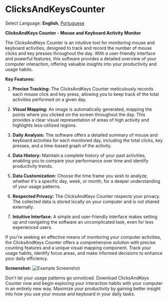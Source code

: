 # ClicksAndKeysCounter
Select Language: **English**, [Portuguese](https://github.com/lgcastellucci/ClicksAndKeysCounter/blob/main/README-pt.md)

**ClicksAndKeys Counter - Mouse and Keyboard Activity Monitor**

The ClicksAndKeys Counter is an intuitive tool for monitoring mouse and keyboard activities, designed to track and record the number of mouse clicks and key presses throughout the day. With a user-friendly interface and powerful features, this software provides a detailed overview of your computer interaction, offering valuable insights into your productivity and usage habits.

**Key Features:**

1. **Precise Tracking:** The ClicksAndKeys Counter meticulously records each mouse click and key press, allowing you to keep track of the total activities performed on a given day.

2. **Visual Mapping:** An image is automatically generated, mapping the points where you clicked on the screen throughout the day. This provides a clear visual representation of areas of high activity and highlights less-utilized regions.

3. **Daily Analysis:** The software offers a detailed summary of mouse and keyboard activities for each monitored day, including the total clicks, key presses, and a time-based graph of the activity.

4. **Data History:** Maintain a complete history of your past activities, enabling you to compare your performance over time and identify productivity trends.

5. **Data Customization:** Choose the time frame you wish to analyze, whether it's a specific day, week, or month, for a deeper understanding of your usage patterns.

6. **Respected Privacy:** The ClicksAndKeys Counter respects your privacy. The collected data is stored locally on your computer and is not shared externally.

7. **Intuitive Interface:** A simple and user-friendly interface makes setting up and navigating the software an uncomplicated task, even for less experienced users.

If you're seeking an effective means of monitoring your computer activities, the ClicksAndKeys Counter offers a comprehensive solution with precise counting features and a unique visual mapping component. Track your usage habits, identify focus areas, and make informed decisions to enhance your daily efficiency.

**Screenshot:**
![Example Screenshot](link_to_image)

Don't let your usage patterns go unnoticed. Download ClicksAndKeys Counter now and begin exploring your interaction habits with your computer in an entirely new way. Maximize your productivity by gaining better insight into how you use your mouse and keyboard in your daily tasks.
